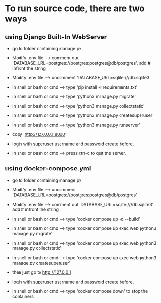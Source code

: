 # To run source code, there are two ways


## using Django Built-In WebServer

- go to folder containing manage.py

- Modify .env file --> comment out 'DATABASE_URL=postgres://postgres:postgres@db/postgres', add # infront the string

- Modify .env file --> uncomment 'DATABASE_URL=sqlite:///db.sqlite3'

- in shell or bash or cmd --> type 'pip install -r requirements.txt'

- in shell or bash or cmd --> type 'python3 manage.py migrate'

- in shell or bash or cmd --> type 'python3 manage.py collectstatic'

- in shell or bash or cmd --> type 'python3 manage.py createsuperuser'

- in shell or bash or cmd --> type 'python3 manage.py runserver'

- copy 'http://127.0.0.1:8000'

- login with superuser username and password create before.

- in shell or bash or cmd --> press ctrl-c to quit the server.




## using docker-compose.yml

- go to folder containing manage.py

- Modify .env file --> uncomment 'DATABASE_URL=postgres://postgres:postgres@db/postgres'

- Modify .env file --> comment out 'DATABASE_URL=sqlite:///db.sqlite3' add # infront the string

- in shell or bash or cmd --> type 'docker compose up -d --build'

- in shell or bash or cmd --> type 'docker compose up exec web python3 manage.py migrate'

- in shell or bash or cmd --> type 'docker compose up exec web python3 manage.py collectstatic'

- in shell or bash or cmd --> type 'docker compose up exec web python3 manage.py createsuperuser'

- then just go to http://127.0.0.1

- login with superuser username and password create before.

- in shell or bash or cmd --> type 'docker compose down' to stop the containers

